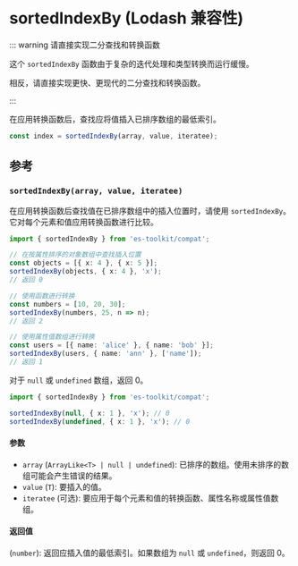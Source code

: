 # sortedIndexBy (Lodash 兼容性)

::: warning 请直接实现二分查找和转换函数

这个 `sortedIndexBy` 函数由于复杂的迭代处理和类型转换而运行缓慢。

相反，请直接实现更快、更现代的二分查找和转换函数。

:::

在应用转换函数后，查找应将值插入已排序数组的最低索引。

```typescript
const index = sortedIndexBy(array, value, iteratee);
```

## 参考

### `sortedIndexBy(array, value, iteratee)`

在应用转换函数后查找值在已排序数组中的插入位置时，请使用 `sortedIndexBy`。它对每个元素和值应用转换函数进行比较。

```typescript
import { sortedIndexBy } from 'es-toolkit/compat';

// 在按属性排序的对象数组中查找插入位置
const objects = [{ x: 4 }, { x: 5 }];
sortedIndexBy(objects, { x: 4 }, 'x');
// 返回 0

// 使用函数进行转换
const numbers = [10, 20, 30];
sortedIndexBy(numbers, 25, n => n);
// 返回 2

// 使用属性值数组进行转换
const users = [{ name: 'alice' }, { name: 'bob' }];
sortedIndexBy(users, { name: 'ann' }, ['name']);
// 返回 1
```

对于 `null` 或 `undefined` 数组，返回 0。

```typescript
import { sortedIndexBy } from 'es-toolkit/compat';

sortedIndexBy(null, { x: 1 }, 'x'); // 0
sortedIndexBy(undefined, { x: 1 }, 'x'); // 0
```

#### 参数

- `array` (`ArrayLike<T> | null | undefined`): 已排序的数组。使用未排序的数组可能会产生错误的结果。
- `value` (`T`): 要插入的值。
- `iteratee` (可选): 要应用于每个元素和值的转换函数、属性名称或属性值数组。

#### 返回值

(`number`): 返回应插入值的最低索引。如果数组为 `null` 或 `undefined`，则返回 0。
